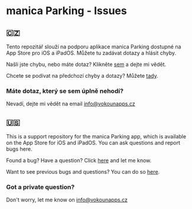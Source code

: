 # manica Parking - Issues

## 🇨🇿

Tento repozitář slouží na podporu aplikace manica Parking dostupné na App Store pro iOS a iPadOS. Můžete tu zadávat dotazy a hlásit chyby.

Našli jste chybu, nebo máte dotaz? Klikněte [sem](https://github.com/VokounApps/manicaParking-Issues/issues/new) a dejte mi vědět. 

Chcete se podívat na předchozí chyby a dotazy? Můžete [tady](https://github.com/VokounApps/manicaParking-Issues/issues?q=is%3Aissue).

### Máte dotaz, který se sem úplně nehodí?

Nevadí, dejte mi vědět na email [info@vokounapps.cz](mailto:info@vokounapps.cz)

## 🇺🇸

This is a support repository for the manica Parking app, which is available on the App Store for iOS and iPadOS. You can ask questions and report bugs here.

Found a bug? Have a question? Click [here](https://github.com/VokounApps/manicaParking-Issues/issues/new) and let me know. 

Want to see previous bugs and questions? You can do so [here](https://github.com/VokounApps/manicaParking-Issues/issues?q=is%3Aissue).

### Got a private question?

Don't worry, let me know on [info@vokounapps.cz](mailto:info@vokounapps.cz)

